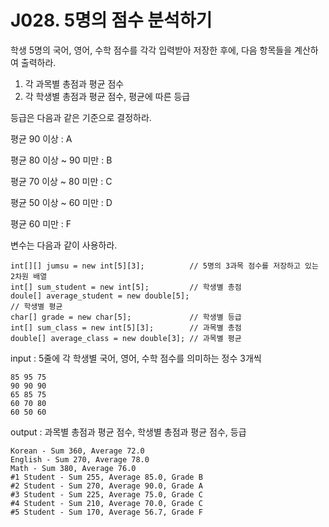 # J028. 5명의 점수 분석하기
학생 5명의 국어, 영어, 수학 점수를 각각 입력받아 저장한 후에, 다음 항목들을 계산하여 출력하라.

1) 각 과목별 총점과 평균 점수
2) 각 학생별 총점과 평균 점수, 평균에 따른 등급

등급은 다음과 같은 기준으로 결정하라.

평균 90 이상 : A

평균 80 이상 ~ 90 미만 : B

평균 70 이상 ~ 80 미만 : C

평균 50 이상 ~ 60 미만 : D

평균 60 미만 : F


변수는 다음과 같이 사용하라.
```
int[][] jumsu = new int[5][3];          // 5명의 3과목 점수를 저장하고 있는 2차원 배열
int[] sum_student = new int[5];         // 학생별 총점
doule[] average_student = new double[5];                                    // 학생별 평균
char[] grade = new char[5];             // 학생별 등급
int[] sum_class = new int[5][3];        // 과목별 총점
double[] average_class = new double[3]; // 과목별 평균
```

input : 5줄에 각 학생별 국어, 영어, 수학 점수를 의미하는 정수 3개씩
```
85 95 75
90 90 90
65 85 75
60 70 80
60 50 60
```
output : 과목별 총점과 평균 점수, 학생별 총점과 평균 점수, 등급
```
Korean - Sum 360, Average 72.0
English - Sum 270, Average 78.0
Math - Sum 380, Average 76.0
#1 Student - Sum 255, Average 85.0, Grade B
#2 Student - Sum 270, Average 90.0, Grade A
#3 Student - Sum 225, Average 75.0, Grade C
#4 Student - Sum 210, Average 70.0, Grade C
#5 Student - Sum 170, Average 56.7, Grade F
```